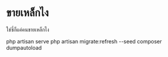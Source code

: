 # ขายเหล็กไง
ใช่ซี่ก็แค่คนขายเหล็กไง

php artisan serve
php artisan migrate:refresh --seed
composer dumpautoload
